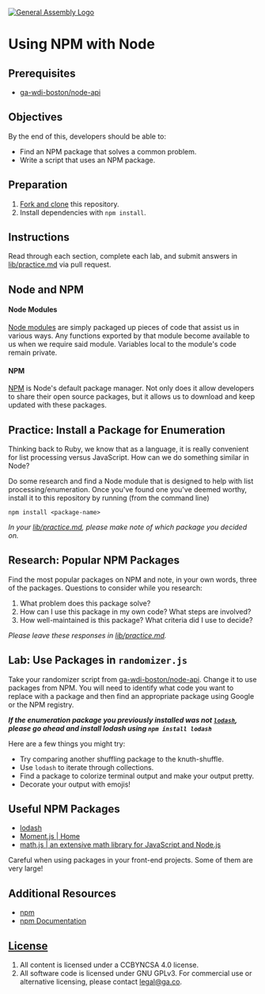 [![General Assembly Logo](https://camo.githubusercontent.com/1a91b05b8f4d44b5bbfb83abac2b0996d8e26c92/687474703a2f2f692e696d6775722e636f6d2f6b6538555354712e706e67)](https://generalassemb.ly/education/web-development-immersive)

# Using NPM with Node

## Prerequisites

- [ga-wdi-boston/node-api](https://git.generalassemb.ly/ga-wdi-boston/node-api)

## Objectives

By the end of this, developers should be able to:

- Find an NPM package that solves a common problem.
- Write a script that uses an NPM package.

## Preparation

1. [Fork and clone](https://git.generalassemb.ly/ga-wdi-boston/meta/wiki/ForkAndClone)
    this repository.
1. Install dependencies with `npm install`.

## Instructions

Read through each section, complete each lab, and submit answers in
[lib/practice.md](lib/practice.md) via pull request.

## Node and NPM

#### Node Modules

[Node modules](https://nodejs.org/api/modules.html#modules_modules) are simply
packaged up pieces of code that assist us in various ways. Any functions
exported by that module become available to us when we require said module.
Variables local to the module's code remain private.

#### NPM

[NPM](https://docs.npmjs.com/getting-started/what-is-npm) is Node's default
package manager. Not only does it allow developers to share their open source
packages, but it allows us to download and keep updated with these packages.

## Practice: Install a Package for Enumeration

Thinking back to Ruby, we know that as a language, it is really convenient for
list processing versus JavaScript. How can we do something similar in Node?

Do some research and find a Node module that is designed to help with list
processing/enumeration. Once you've found one you've deemed worthy, install it
to this repository by running (from the command line)

`npm install <package-name>`

*In your [lib/practice.md](lib/practice.md), please make note of which package
you decided on.*

## Research: Popular NPM Packages

Find the most popular packages on NPM and note, in your own words, three of the
packages. Questions to consider while you research:

1. What problem does this package solve?
1. How can I use this package in my own code? What steps are involved?
1. How well-maintained is this package? What criteria did I use to decide?

*Please leave these responses in [lib/practice.md](lib/practice.md).*

## Lab: Use Packages in `randomizer.js`

Take your randomizer script from
[ga-wdi-boston/node-api](https://git.generalassemb.ly/ga-wdi-boston/node-api).
Change it to use packages from NPM. You will need to identify what code you want
to replace with a package and then find an appropriate package using Google or
the NPM registry.

***If the enumeration package you previously installed was not [`lodash`](https://lodash.com/docs),
please go ahead and install lodash using `npm install lodash`***

Here are a few things you might try:

- Try comparing another shuffling package to the knuth-shuffle.
- Use `lodash` to iterate through collections.
- Find a package to colorize terminal output and make your output pretty.
- Decorate your output with emojis!

## Useful NPM Packages

- [lodash](https://lodash.com/)
- [Moment.js | Home](http://momentjs.com/)
- [math.js | an extensive math library for JavaScript and Node.js](http://mathjs.org/)

Careful when using packages in your front-end projects. Some of them are very
large!

## Additional Resources

- [npm](https://www.npmjs.com/)
- [npm Documentation](https://docs.npmjs.com/)

## [License](LICENSE)

1. All content is licensed under a CC­BY­NC­SA 4.0 license.
1. All software code is licensed under GNU GPLv3. For commercial use or
    alternative licensing, please contact legal@ga.co.
